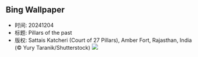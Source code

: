 ## Bing Wallpaper
- 时间: 20241204
- 标题: Pillars of the past
- 版权: Sattais Katcheri (Court of 27 Pillars), Amber Fort, Rajasthan, India (© Yury Taranik/Shutterstock)
![](https://cn.bing.com/th?id=OHR.JaipurFort_EN-US7275752190_UHD.jpg&rf=LaDigue_UHD.jpg&pid=hp&w=3840&h=2160&rs=1&c=4)
